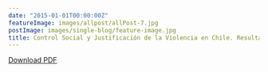 ```yaml
---
date: "2015-01-01T00:00:00Z"
featureImage: images/allpost/allPost-7.jpg
postImage: images/single-blog/feature-image.jpg
title: Control Social y Justificación de la Violencia en Chile. Resultados Encuesta Nacional UDP 2015
---
```


[Download PDF](https://www.icso.cl/wp-content/uploads/2016/01/ICSO_DT22_Puga_Gerber.pdf)